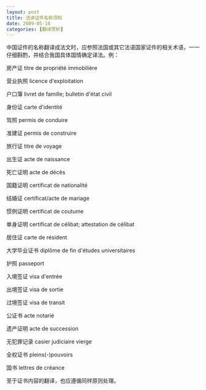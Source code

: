 ```yaml
---
layout: post
title: 法译证件名称须知
date: 2009-05-16
categories: [翻译赏析]  
---
```


中国证件的名称翻译成法文时，应参照法国或其它法语国家证件的相关术语，一一仔细斟酌，并结合我国具体国情确定译法。例：

房产证 titre de propriété immobilière

营业执照 licence d'exploitation

户口簿 livret de famille; bulletin d'état civil

身份证 carte d'identité

驾照 permis de conduire

准建证 permis de construire

旅行证 titre de voyage

出生证 acte de naissance

死亡证明 acte de décès

国籍证明 certificat de nationalité

结婚证 certificat/acte de mariage

惯例证明 certificat de coutume

单身证明 certificat de célibat; attestation de célibat

居住证 carte de résident

大学毕业证书 diplôme de fin d'études universitaires

护照 passeport

入境签证 visa d'entrée

出境签证 visa de sortie

过境签证 visa de transit

公证书 acte notarié

遗产证明 acte de succession

无犯罪记录 casier judiciaire vierge

全权证书 pleins(-)pouvoirs

国书 lettres de créance

至于证书内容的翻译，也应遵循同样原则处理。
